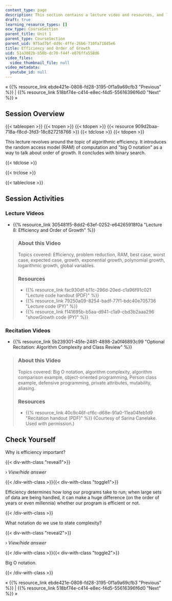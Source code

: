 ```yaml
---
content_type: page
description: This section contains a lecture video and resources, and lecture questions.
draft: true
learning_resource_types: []
ocw_type: CourseSection
parent_title: Unit 1
parent_type: CourseSection
parent_uid: 975ad7bf-dd9c-4ffe-26b6-710fa718d5e6
title: Efficiency and Order of Growth
uid: 51a3082b-b50b-dc70-f44f-e076ffa558d6
video_files:
  video_thumbnail_file: null
video_metadata:
  youtube_id: null
---
```

« {{% resource_link ebde421e-0808-fd28-3195-0f1a9a69cfb3 "Previous" %}} | {{% resource_link 518bf74e-c414-e8ec-f4d5-55616396f6d0 "Next" %}} »

Session Overview
----------------

{{< tableopen >}}
{{< tropen >}}
{{< tdopen >}}
{{< resource 909d2baa-718a-f8cd-3fd3-18c827218766 >}}
{{< tdclose >}}
{{< tdopen >}}


This lecture revolves around the topic of algorithmic efficiency. It introduces the random access model (RAM) of computation and "big O notation" as a way to talk about order of growth. It concludes with binary search.


{{< tdclose >}}

{{< trclose >}}

{{< tableclose >}}

Session Activities
------------------

### Lecture Videos

*   {{% resource_link 305481f5-8dd2-63ef-0252-e64265918f0a "Lecture 8: Efficiency and Order of Growth" %}}

> ### About this Video
> 
> Topics covered: Efficiency, problem reduction, RAM, best case, worst case, expected case, growth, exponential growth, polynomial growth, logarithmic growth, global variables.
> 
> ### Resources
> 
> *   {{% resource_link fac930df-b11c-296d-20ed-c1a96f91c021 "Lecture code handout (PDF)" %}}
> *   {{% resource_link 79250a09-8254-badf-77f1-bdc40e705736 "Lecture code (PY)" %}}
> *   {{% resource_link f141695b-b5aa-d941-c1a9-cbd3b2aaa296 "showGrowth code (PY)" %}}

### Recitation Videos

*   {{% resource_link 5b239301-45fe-2481-4898-2a0f46893c99 "Optional Recitation: Algorithm Complexity and Class Review" %}}

> ### About this Video
> 
> Topics covered: Big O notation, algorithm complexity, algorithm comparison example, object-oriented programming, Person class example, defensive programming, private attributes, mutability, aliasing.
> 
> ### Resources
> 
> *   {{% resource_link 40c9c46f-cf6c-d68e-91a0-11ea04feb1d9 "Recitation handout (PDF)" %}} (Courtesy of Sarina Canelake. Used with permission.)

Check Yourself
--------------

Why is efficiency important?

{{< div-with-class "reveal1">}}

› _View/hide answer_

{{< /div-with-class >}}{{< div-with-class "toggle1">}}

Efficiency determines how long our programs take to run; when large sets of data are being handled, it can make a huge difference (on the order of years or even millennia) whether our program is efficient or not.

{{< /div-with-class >}}

What notation do we use to state complexity?

{{< div-with-class "reveal2">}}

› _View/hide answer_

{{< /div-with-class >}}{{< div-with-class "toggle2">}}

Big O notation.

{{< /div-with-class >}}

« {{% resource_link ebde421e-0808-fd28-3195-0f1a9a69cfb3 "Previous" %}} | {{% resource_link 518bf74e-c414-e8ec-f4d5-55616396f6d0 "Next" %}} »